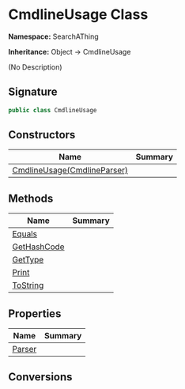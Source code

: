 # CmdlineUsage Class
**Namespace:** SearchAThing

**Inheritance:** Object → CmdlineUsage

(No Description)

## Signature
```csharp
public class CmdlineUsage
```
## Constructors
|**Name**|**Summary**|
|---|---|
|[CmdlineUsage(CmdlineParser)](CmdlineUsage/ctors.md)||
## Methods
|**Name**|**Summary**|
|---|---|
|[Equals](CmdlineUsage/Equals.md)||
|[GetHashCode](CmdlineUsage/GetHashCode.md)||
|[GetType](CmdlineUsage/GetType.md)||
|[Print](CmdlineUsage/Print.md)||
|[ToString](CmdlineUsage/ToString.md)||
## Properties
|**Name**|**Summary**|
|---|---|
|[Parser](CmdlineUsage/Parser.md)|
## Conversions
